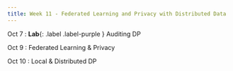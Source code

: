 ```yaml
---
title: Week 11 - Federated Learning and Privacy with Distributed Data
---
```


Oct 7
: **Lab**{: .label .label-purple } Auditing DP

Oct 9
: Federated Learning & Privacy

Oct 10
: Local & Distributed DP
